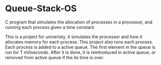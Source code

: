# Queue-Stack-OS
C program that simulates the allocation of processes in a processor, and running each process given a time constant

This is a project for univeristy, it simulates the processor and how it allocates memory for each process. This project also runs each process. Each process is added to a active queue. The first element in the queue is run for T miliseconds. After it is done, it is reintroduced in active queue, or removed from active queue if the its time is over.
